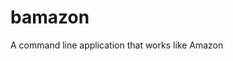 # bamazon
A command line application that works like Amazon

<blockquote class="imgur-embed-pub" lang="en" data-id="a/3Ob3v"><a href="//imgur.com/3Ob3v"></a></blockquote><script async src="//s.imgur.com/min/embed.js" charset="utf-8"></script>
